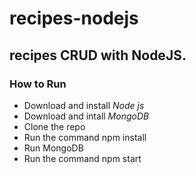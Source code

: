 # recipes-nodejs

## recipes CRUD with NodeJS.

### How to Run

- Download and install *Node js*
- Download and intall *MongoDB*
- Clone the repo
- Run the command npm install
- Run MongoDB
- Run the command npm start
